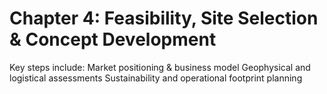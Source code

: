 # Chapter 4: Feasibility, Site Selection & Concept Development
Key steps include:
Market positioning & business model
Geophysical and logistical assessments
Sustainability and operational footprint planning